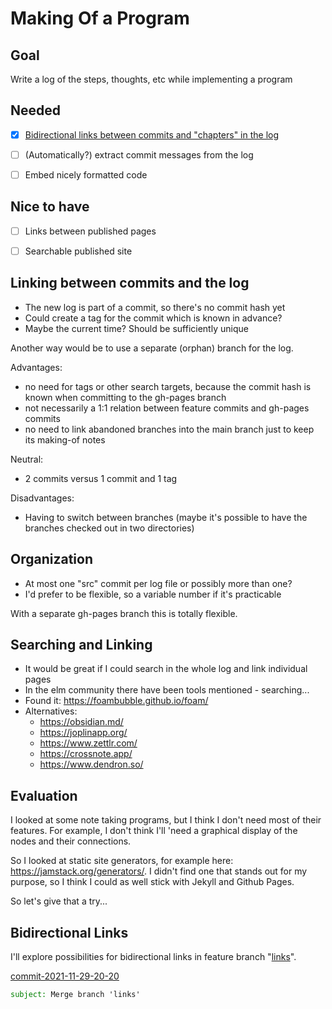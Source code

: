 # Making Of a Program


## Goal

Write a log of the steps, thoughts, etc while implementing a program


## Needed

- [x] [Bidirectional links between commits and "chapters" in the log](#bidirectional-links)
- [ ] (Automatically?) extract commit messages from the log
- [ ] Embed nicely formatted code


## Nice to have

- [ ] Links between published pages
- [ ] Searchable published site


## Linking between commits and the log

- The new log is part of a commit, so there's no commit hash yet
- Could create a tag for the commit which is known in advance?
- Maybe the current time? Should be sufficiently unique

Another way would be to use a separate (orphan) branch for the log.

Advantages:
- no need for tags or other search targets,
  because the commit hash is known when committing to the gh-pages branch
- not necessarily a 1:1 relation between feature commits and gh-pages commits
- no need to link abandoned branches into the main branch
  just to keep its making-of notes

Neutral:
- 2 commits versus 1 commit and 1 tag

Disadvantages:
- Having to switch between branches
  (maybe it's possible to have the branches checked out in two directories)


## Organization

- At most one "src" commit per log file or possibly more than one?
- I'd prefer to be flexible, so a variable number if it's practicable

With a separate gh-pages branch this is totally flexible.


## Searching and Linking

- It would be great if I could search in the whole log and link individual pages
- In the elm community there have been tools mentioned - searching...
- Found it: https://foambubble.github.io/foam/
- Alternatives:
  - https://obsidian.md/
  - https://joplinapp.org/
  - https://www.zettlr.com/
  - https://crossnote.app/
  - https://www.dendron.so/


## Evaluation

I looked at some note taking programs, but I think I don't need most of their features.
For example, I don't think I'll 'need a graphical display of the nodes and their connections.

So I looked at static site generators, for example here: https://jamstack.org/generators/.
I didn't find one that stands out for my purpose, so I think I could as well stick with Jekyll and Github Pages.

So let's give that a try...


<a id="commit-commit-2021-11-29-20-20"></a>

## Bidirectional Links

I'll explore possibilities for bidirectional links in feature branch "[links](links.md)".

[commit-2021-11-29-20-20](https://github.com/pitnyr/making-of-making-of/commit/ed3b203b8139e30f05ec0e05e6fd3c24fa8716c8)
```email
subject: Merge branch 'links'
```
